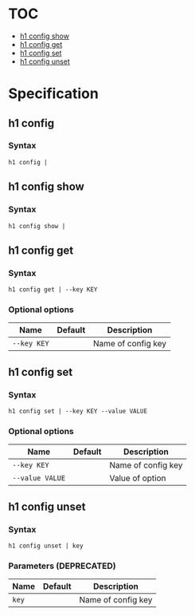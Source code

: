 # TOC

* [h1 config show](#h1-config-show)
* [h1 config get](#h1-config-get)
* [h1 config set](#h1-config-set)
* [h1 config unset](#h1-config-unset)


# Specification

## h1 config

### Syntax

```h1 config | ```

## h1 config show

### Syntax

```h1 config show | ```

## h1 config get

### Syntax

```h1 config get | --key KEY```

### Optional options

| Name | Default | Description | 
| ---- | ------- | ----------- |
| ```--key KEY``` |  | Name of config key |

## h1 config set

### Syntax

```h1 config set | --key KEY --value VALUE```

### Optional options

| Name | Default | Description | 
| ---- | ------- | ----------- |
| ```--key KEY``` |  | Name of config key |
| ```--value VALUE``` |  | Value of option |

## h1 config unset

### Syntax

```h1 config unset | key```

### Parameters (DEPRECATED)

| Name | Default | Description | 
| ---- | ------- | ----------- |
| ```key``` |  | Name of config key |


